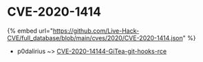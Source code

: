 # CVE-2020-1414
{% embed url="https://github.com/Live-Hack-CVE/full_database/blob/main/cves/2020/CVE-2020-1414.json" %}

* p0dalirius ~> [CVE-2020-14144-GiTea-git-hooks-rce](https://www.alice-snow.ru/2020/database/cve-2020-1414/cve-2020-14144-gitea-git-hooks-rce-p0dalirius)